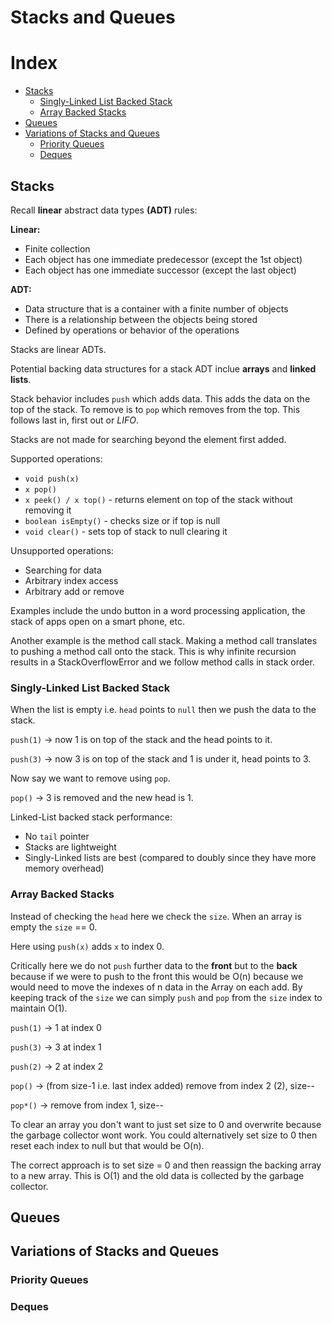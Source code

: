 # Stacks and Queues

# Index
- [Stacks](#stacks)
    - [Singly-Linked List Backed Stack](#singly-linked-list-backed-stack)
    - [Array Backed Stacks](#array-backed-stacks)
- [Queues](#queues)
- [Variations of Stacks and Queues](#variations-of-stacks-and-queues)
    - [Priority Queues](#priority-queues)
    - [Deques](#deques)

## Stacks

Recall **linear** abstract data types **(ADT)** rules:

**Linear:**
- Finite collection
- Each object has one immediate predecessor (except the 1st object)
- Each object has one immediate successor (except the last object)

**ADT:**
- Data structure that is a container with a finite number of objects
- There is a relationship between the objects being stored
- Defined by operations or behavior of the operations

Stacks are linear ADTs.

Potential backing data structures for a stack ADT inclue **arrays** and **linked lists**.

Stack behavior includes `push` which adds data. This adds the data on the top of the stack. To remove is to `pop` which removes from the top. This follows last in, first out or *LIFO*. 

Stacks are not made for searching beyond the element first added.

Supported operations:
- `void push(x)`
- `x pop()`
- `x peek() / x top()` - returns element on top of the stack without removing it
- `boolean isEmpty()` - checks size or if top is null
- `void clear()` - sets top of stack to null clearing it

Unsupported operations:
- Searching for data
- Arbitrary index access
- Arbitrary add or remove

Examples include the undo button in a word processing application, the stack of apps open on a smart phone, etc.

Another example is the method call stack. Making a method call translates to pushing a method call onto the stack. This is why infinite recursion results in a StackOverflowError and we follow method calls in stack order.

### Singly-Linked List Backed Stack

When the list is empty i.e. `head` points to `null` then we push the data to the stack. 

`push(1)` -> now 1 is on top of the stack and the head points to it.

`push(3)` -> now 3 is on top of the stack and 1 is under it, head points to 3.

Now say we want to remove using `pop`. 

`pop()` -> 3 is removed and the new head is 1.

Linked-List backed stack performance:
- No `tail` pointer
- Stacks are lightweight
- Singly-Linked lists are best (compared to doubly since they have more memory overhead)

### Array Backed Stacks

Instead of checking the `head` here we check the `size`. When an array is empty the `size` == 0.

Here using `push(x)` adds `x` to index 0.

Critically here we do not `push` further data to the **front** but to the **back** because if we were to push to the front this would be O(n) because we would need to move the indexes of n data in the Array on each add. By keeping track of the `size` we can simply `push` and `pop` from the `size` index to maintain O(1).

`push(1)` -> 1 at index 0

`push(3)` -> 3 at index 1

`push(2)` ->  2 at index 2

`pop()` -> (from size-1 i.e. last index added) remove from index 2 (2), size--

`pop*()` -> remove from index 1, size--

To clear an array you don't want to just set size to 0 and overwrite because the garbage collector wont work. You could alternatively set size to 0 then reset each index to null but that would be O(n).

The correct approach is to set size = 0 and then reassign the backing array to a new array. This is O(1) and the old data is collected by the garbage collector.

## Queues

## Variations of Stacks and Queues

### Priority Queues

### Deques